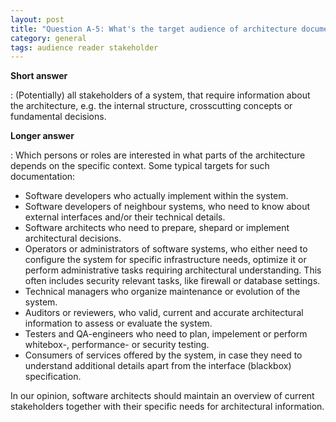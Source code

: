 ```yaml
---
layout: post
title: "Question A-5: What's the target audience of architecture documentation?"
category: general
tags: audience reader stakeholder
---
```


**Short answer**

: (Potentially) all stakeholders of a system, that require information
about the architecture, e.g. the internal structure, crosscutting concepts
or fundamental decisions.

**Longer answer**

: Which persons or roles are interested in what parts of the architecture
depends on the specific context. Some typical targets for such documentation:

* Software developers who actually implement within the system.
* Software developers of neighbour systems, who need to know about
external interfaces and/or their technical details.
* Software architects who need to prepare, shepard or implement architectural decisions.
* Operators or administrators of software systems, who either need to configure
the system for specific infrastructure needs, optimize it or perform administrative
tasks requiring architectural understanding. This often includes security relevant
tasks, like firewall or database settings.
* Technical managers who organize maintenance or evolution of the system.
* Auditors or reviewers, who valid, current and accurate architectural information
to assess or evaluate the system.
* Testers and QA-engineers who need to plan, impelement or perform
whitebox-, performance- or security testing.
* Consumers of services offered by the system, in case they need to understand
additional details apart from the interface (blackbox) specification.

In our opinion, software architects should maintain an overview of current
stakeholders together with their specific needs for architectural information.
